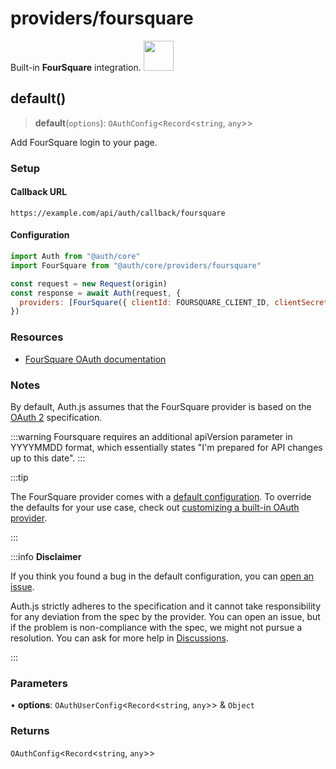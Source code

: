 # providers/foursquare

<div style={{backgroundColor: "#000", display: "flex", justifyContent: "space-between", color: "#fff", padding: 16}}>
<span>Built-in <b>FourSquare</b> integration.</span>
<a href="https://foursquare.com">
  <img style={{display: "block"}} src="https://authjs.dev/img/providers/foursquare.svg" height="48" width="48"/>
</a>
</div>

## default()

> **default**(`options`): `OAuthConfig`\<`Record`\<`string`, `any`\>\>

Add FourSquare login to your page.

### Setup

#### Callback URL
```
https://example.com/api/auth/callback/foursquare
```

#### Configuration
```js
import Auth from "@auth/core"
import FourSquare from "@auth/core/providers/foursquare"

const request = new Request(origin)
const response = await Auth(request, {
  providers: [FourSquare({ clientId: FOURSQUARE_CLIENT_ID, clientSecret: FOURSQUARE_CLIENT_SECRET })],
})
```

### Resources

 - [FourSquare OAuth documentation](https://developer.foursquare.com/docs/places-api/authentication/#web-applications)

### Notes

By default, Auth.js assumes that the FourSquare provider is
based on the [OAuth 2](https://www.rfc-editor.org/rfc/rfc6749.html) specification.

:::warning
Foursquare requires an additional apiVersion parameter in YYYYMMDD format, which essentially states "I'm prepared for API changes up to this date".
:::

:::tip

The FourSquare provider comes with a [default configuration](https://github.com/nextauthjs/next-auth/blob/main/packages/core/src/providers/foursquare.ts).
To override the defaults for your use case, check out [customizing a built-in OAuth provider](https://authjs.dev/guides/providers/custom-provider#override-default-options).

:::

:::info **Disclaimer**

If you think you found a bug in the default configuration, you can [open an issue](https://authjs.dev/new/provider-issue).

Auth.js strictly adheres to the specification and it cannot take responsibility for any deviation from
the spec by the provider. You can open an issue, but if the problem is non-compliance with the spec,
we might not pursue a resolution. You can ask for more help in [Discussions](https://authjs.dev/new/github-discussions).

:::

### Parameters

• **options**: `OAuthUserConfig`\<`Record`\<`string`, `any`\>\> & `Object`

### Returns

`OAuthConfig`\<`Record`\<`string`, `any`\>\>
